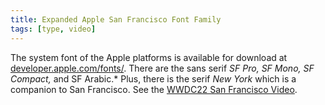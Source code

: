 ```yaml
---
title: Expanded Apple San Francisco Font Family
tags: [type, video]
---
```

The system font of the Apple platforms is available for download at [developer.apple.com/fonts/](https://developer.apple.com/fonts/). There are the sans serif *SF Pro, SF Mono, SF Compact,* and SF Arabic.* Plus, there is the serif *New York* which is a companion to San Francisco. See the [WWDC22 San Francisco Video](https://developer.apple.com/videos/play/wwdc2022/110381/).
